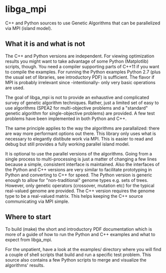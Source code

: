 libga_mpi
=========
C++ and Python sources to use Genetic Algorithms that can be parallelized via MPI (island model). 

What it is and what is not
--------------------------
The C++ and Python versions are independent. For viewing optimization results you might want to take advantage of some Python (Matplotlib) scripts, though. You need a compiler supporting parts of C++11 if you want to compile the examples. For running the Python examples Python 2.7 (plus the usual set of libraries, see introductory PDF) is sufficient. The flavor if MPI is probably irrelevant since -intentionally- only very basic operations are used. 

The goal of libga_mpi is not to provide an exhaustive and complicated survey of genetic algorithm techniques. Rather, just a limited set of easy to use algorithms (SPEA2 for multi-objective problems and a "standard" genetic algorithm for single-objective problems) are provided. A few test problems have been implemented in both Python and C++. 

The same principle applies to the way the algorithms are parallalized: there are way more performant options out there. This library only uses what is necessary to elegantly distibute work via MPI. This is easier to read and debug but still provides a fully working parallel island model. 

It is optional to use the parallel versions of the algorithms. Going from a single process to multi-processing is just a matter of changing a few lines because a simple, consistent interface is maintained. Also the interfaces of the Python and C++ versions are very similar to facilitate prototyping in Python and converting to C++ for speed. 
The Python version is generic enough to allow for "non-traditional" genome types e.g. sets of trees. However, only genetic operators (crossover, mutation etc) for the typical real-valued genome are provided. The C++ version requires the genome type to be a real-valued matrix. This helps keeping the C++ source communicating via MPI simple. 

Where to start
--------------
To build (make) the short and introductory PDF documentation which is more of a guide of how to run the Python and C++ examples and what to expect from libga_mpi. 

For the unpatient, have a look at the examples/ directory where you will find a couple of shell scripts that build and run a specific test problem. This source also contains a few Python scripts to merge and visualize the algorithms' results. 
